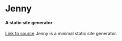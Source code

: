 # Jenny
#### A static site generator

[Link to source](https://github.com/derpyzza/jenny)
Jenny is a minimal static site generator.